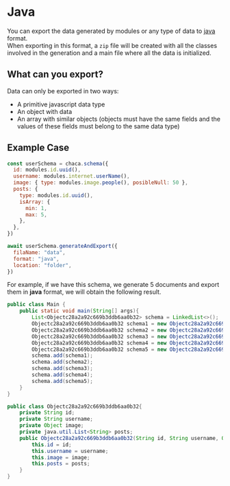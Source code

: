 # Java

You can export the data generated by modules or any type of data to [java](https://www.java.com/en) format. <br/>
When exporting in this format, a `zip` file will be created with all the classes involved in the generation and a main file where all the data is initialized.

## What can you export?

Data can only be exported in two ways:

- A primitive javascript data type
- An object with data
- An array with similar objects (objects must have the same fields and the values of these fields must belong to the same data type)

## Example Case

```js
const userSchema = chaca.schema({
  id: modules.id.uuid(),
  username: modules.internet.userName(),
  image: { type: modules.image.people(), posibleNull: 50 },
  posts: {
    type: modules.id.uuid(),
    isArray: {
      min: 1,
      max: 5,
    },
  },
})

await userSchema.generateAndExport({
  filaName: "data",
  format: "java",
  location: "folder",
})
```

For example, if we have this schema, we generate 5 documents and export them in **java** format, we will obtain the following result.

```java title=Main.java
public class Main {
	public static void main(String[] args){
		List<Objectc28a2a92c669b3ddb6aa0b32> schema = LinkedList<>();
		Objectc28a2a92c669b3ddb6aa0b32 schema1 = new Objectc28a2a92c669b3ddb6aa0b32("1ed700e9-2801-4031-922b-6b1e166a4e15", "Dylan.", null, java.util.Arrays.asList(new String[]{"28978d79-eaa0-4497-b96e-c9be59ca7c3b", "05b8dced-b762-4129-b965-3615501e78c9", "d598603e-92d6-4d00-8e91-3386b0243b28", "a09063c6-a019-4533-b340-7670846c83e7"}));
		Objectc28a2a92c669b3ddb6aa0b32 schema2 = new Objectc28a2a92c669b3ddb6aa0b32("908d8879-2008-4351-8d69-744716854446", "Cameron.", null, java.util.Arrays.asList(new String[]{"7d31947c-678e-4b44-9d72-7e03412817de", "02088713-a50d-4d77-944c-98ecb2480855", "965bb87c-7e99-4076-915b-d8143a910107"}));
		Objectc28a2a92c669b3ddb6aa0b32 schema3 = new Objectc28a2a92c669b3ddb6aa0b32("778eb54b-3402-4942-b6ec-06303de68378", "Isaiah205", null, java.util.Arrays.asList(new String[]{"9015cd45-0d06-4b25-a859-cb0bec579c00"}));
		Objectc28a2a92c669b3ddb6aa0b32 schema4 = new Objectc28a2a92c669b3ddb6aa0b32("3ee13dde-5d44-47b4-993e-8538e6577e78", "Addison960", null, java.util.Arrays.asList(new String[]{"6523ec13-b1d6-43b3-968c-944872c51c92", "347a389a-9e2e-48d8-a6d5-5532088ebd17", "41da6b73-be29-485c-83a7-6db050d8bd05"}));
		Objectc28a2a92c669b3ddb6aa0b32 schema5 = new Objectc28a2a92c669b3ddb6aa0b32("15b4c457-b36d-4871-8940-7a781db120de", "Owen.", "https://images.pexels.com/photos/1125850/pexels-photo-1125850.jpeg", java.util.Arrays.asList(new String[]{"6e433036-4193-4108-a551-54ad8aaeb0c9", "02c130da-0b48-44b5-8084-e6c5bc3139bd", "10470636-a646-4a62-825a-b7988d0d12a2"}));
		schema.add(schema1);
		schema.add(schema2);
		schema.add(schema3);
		schema.add(schema4);
		schema.add(schema5);
	}
}
```

```java title=Objectc28a2a92c669b3ddb6aa0b32.java
public class Objectc28a2a92c669b3ddb6aa0b32{
	private String id;
	private String username;
	private Object image;
	private java.util.List<String> posts;
	public Objectc28a2a92c669b3ddb6aa0b32(String id, String username, Object image, java.util.List<String> posts){
		this.id = id;
		this.username = username;
		this.image = image;
		this.posts = posts;
	}
}
```
